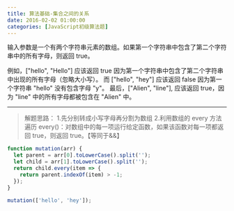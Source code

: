 ```yaml
---
title: 算法基础-集合之间的关系
date: 2016-02-02 01:00:00
categories: [JavaScript初级算法题]
---
```


输入参数是一个有两个字符串元素的数组。如果第一个字符串中包含了第二个字符串中的所有字母，则返回 true。

例如，["hello", "Hello"] 应该返回 true 因为第一个字符串中包含了第二个字符串中出现的所有字母（忽略大小写）。
而 ["hello", "hey"] 应该返回 false 因为第一个字符串 "hello" 没有包含字母 "y"。
最后，["Alien", "line"], 应该返回 true，因为 "line" 中的所有字母都被包含在 "Alien" 中。

---

> 解题思路： 1.先分别转成小写字母再分割为数组 2.利用数组的 every 方法遍历
> every()：对数组中的每一项运行给定函数，如果该函数对每一项都返回 true，则返回 true。【等同于&&】

```js
function mutation(arr) {
  let parent = arr[0].toLowerCase().split('');
  let child = arr[1].toLowerCase().split('');
  return child.every(item => {
    return parent.indexOf(item) > -1;
  });
}

mutation(['hello', 'hey']);
```
